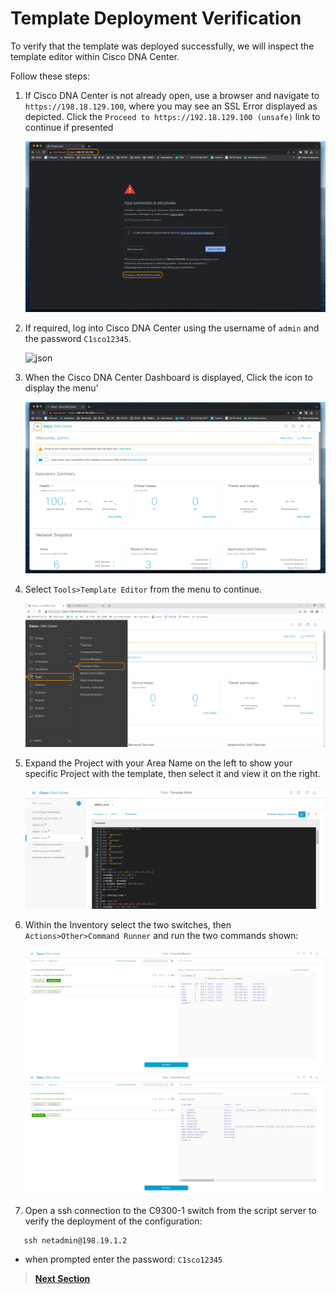 # Template Deployment Verification

To verify that the template was deployed successfully, we will inspect the template editor within Cisco DNA Center.

Follow these steps:

1. If Cisco DNA Center is not already open, use a browser and navigate to `https://198.18.129.100`, where you may see an SSL Error displayed as depicted. Click the `Proceed to https://192.18.129.100 (unsafe)` link to continue if presented

   ![json](./images/DNAC-SSLERROR.png?raw=true "Import JSON")

2. If required, log into Cisco DNA Center using the username of `admin` and the password `C1sco12345`.

   ![json](./images/DNAC-Login.png?raw=true "Import JSON")

3. When the Cisco DNA Center Dashboard is displayed, Click the  icon to display the menu'

   ![json](./images/DNAC-Menu.png?raw=true "Import JSON")

4. Select `Tools>Template Editor` from the menu to continue.

   ![json](./images/DNAC-Menu-TemplateEditor.png?raw=true "Import JSON")

5. Expand the Project with your Area Name on the left to show your specific Project with the template, then select it and view it on the right. 

   ![json](./images/Templates_editor.png?raw=true "Import JSON")

6. Within the Inventory select the two switches, then `Actions>Other>Command Runner` and run the two commands shown:

   ![json](./images/command_run1.png?raw=true "Import JSON")
   ![json](./images/command_run2.png?raw=true "Import JSON")

7. Open a ssh connection to the C9300-1 switch from the script server to verify the deployment of the configuration:

```SHELL
   ssh netadmin@198.19.1.2
```
   - when prompted enter the password: `C1sco12345`

> [**Next Section**](./06-summary.md)